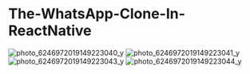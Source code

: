 # The-WhatsApp-Clone-In-ReactNative
![photo_6246972019149223040_y](https://user-images.githubusercontent.com/124236330/236608909-f985a36d-eee2-4c22-90a0-05df6ccd6a4a.jpg)
![photo_6246972019149223041_y](https://user-images.githubusercontent.com/124236330/236608969-5a68d02d-826d-4519-99d2-ad73a4d99a66.jpg)
![photo_6246972019149223043_y](https://user-images.githubusercontent.com/124236330/236609042-720e182e-c219-4002-92af-00e5a3ce9313.jpg)
![photo_6246972019149223044_y](https://user-images.githubusercontent.com/124236330/236609095-219f64b4-3826-4262-9d46-28693e219a70.jpg)
